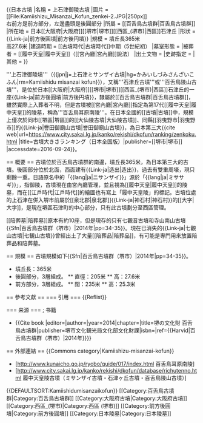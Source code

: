{{日本古墳
|名稱     = 上石津御陵古墳
|圖片     = [[File:Kamiishizu_Misanzai_Kofun_zenkei-2.JPG|250px]]<br>右前方是前方部分，左邊盡頭是後圓部分
|所屬     = [[百舌鳥古墳群|百舌鳥古墳群]]
|所在地   = 日本[[大阪府|大阪府]][[堺市|堺市]][[西區_(堺市)|西區]]石津丘
|形狀     = {{Link-ja|前方後圓墳|前方後円墳}}
|規模     = 墳丘長365米<br>高27.6米
|建造時期 = [[古墳時代|古墳時代]]中期（5世紀初）
|墓室形態 = 
|被葬者   = [[履中天皇|履中天皇]]（[[宮內廳|宮內廳]]說法）
|出土文物   = 
|史跡指定 = 
|其他 = 
}}

'''上石津御陵墳'''（{{jpn|j=上石津ミサンザイ古墳|hg=かみいしづみさんざいこふん|rm=Kamiishidu misanzai kofun}}），又稱'''石津丘古墳'''或'''百舌鳥陵山古墳'''，是位於日本[[大阪府|大阪府]][[堺市|堺市]][[西區_(堺市)|西區]]石津丘的一座{{Link-ja|前方後圓墳|前方後円墳}}，隸屬於[[百舌鳥古墳群|百舌鳥古墳群]]，雖然實際上入葬者不明，但是古墳被[[宮內廳|宮內廳]]指定為第17代[[履中天皇|履中天皇]]的陵墓，稱為'''百舌鳥耳原南陵'''。在日本全國的[[古墳|古墳]]中，規模上僅次於同市[[堺區|堺區]]的[[大仙陵古墳|大仙陵古墳]]、同縣[[羽曳野市|羽曳野市]]的{{Link-ja|譽田御廟山古墳|誉田御廟山古墳}}，為日本第三大<ref>{{cite web|url=https://www.city.sakai.lg.jp/kanko/rekishi/dkofun/ranking/zenkoku.html |title=古墳大きさランキング（日本全国版）|publisher=[[堺市|堺市]] |accessdate=2016-09-24}}</ref>。

== 概要 ==
古墳位於百舌鳥古墳群的南邊，墳丘長365米，為日本第三大的古墳。後圓部分位於北面，西面建有{{Link-ja|造出|造出}}，過去有雙重周壕，現只剩餘一重。日語原名中的「{{lang|ja|ニサンザイ}}」源於「{{lang|ja|ミササギ}}」，指御陵，古墳現在由宮內廳管理，並且視為[[履中天皇|履中天皇]]的陵墓，而在[[江戶時代|江戶時代]]的繪圖也有寫上「履中天皇陵」的標記。古墳位處的上石津在併入堺市前屬於[[泉北郡|泉北郡]]{{Link-ja|神石村|神石村}}的[[大字|大字]]，是現在堺區石津町的中心部分，只有此古墳劃分至西區管理。

[[陪葬墓|陪葬墓]]原本有約10座，但是現存的只有七觀音古墳和寺山南山古墳{{Sfn|百舌鳥古墳群（堺市）|2014年|pp=34-35}}。現在已消失的{{Link-ja|七觀山古墳|七観山古墳}}曾經出土了大量[[陪葬品|陪葬品]]，有可能是專門用來放置陪葬品和陪葬墓。

== 規模 ==
古墳規模如下{{Sfn|百舌鳥古墳群（堺市）|2014年|pp=34-35}}。
* 墳丘長：365米
* 後圓部分，3層組成。
** 直徑：205米
** 高：27.6米
* 前方部分，3層組成。
** 闊：235米
** 高：25.3米

==  參考文獻 ==
=== 引用 ===
{{Reflist}}

===  来源 ===
; 书籍
* {{Cite book |editor=|author=|year=2014|chapter=|title=堺の文化財 百舌鳥古墳群|publisher=堺市文化観光局文化部文化財課|isbn=|ref={{Harvid|百舌鳥古墳群（堺市）|2014年}}}}

== 外部連結 ==
{{Commons category|Kamiishizu-misanzai-kofun}}
* [http://www.kunaicho.go.jp/ryobo/guide/017/index.html 百舌鳥耳原南陵]
* [http://www.city.sakai.lg.jp/kanko/rekishi/dkofun/database/richutenno.html 履中天皇陵古墳（ミサンザイ古墳・石津ヶ丘古墳・百舌鳥陵山古墳）]

{{DEFAULTSORT:Kamiishidumisanzaikofun}}
[[Category:百舌鳥古墳群|Category:百舌鳥古墳群]]
[[Category:大阪府古墳|Category:大阪府古墳]]
[[Category:西區_(堺市)|Category:西區 (堺市)]]
[[Category:前方後圓墳|Category:前方後圓墳]]
[[Category:日本陵墓|Category:日本陵墓]]